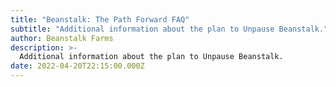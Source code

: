 ```yaml
---
title: "Beanstalk: The Path Forward FAQ"
subtitle: "Additional information about the plan to Unpause Beanstalk."
author: Beanstalk Farms
description: >-
  Additional information about the plan to Unpause Beanstalk.
date: 2022-04-20T22:15:00.000Z
---
```


